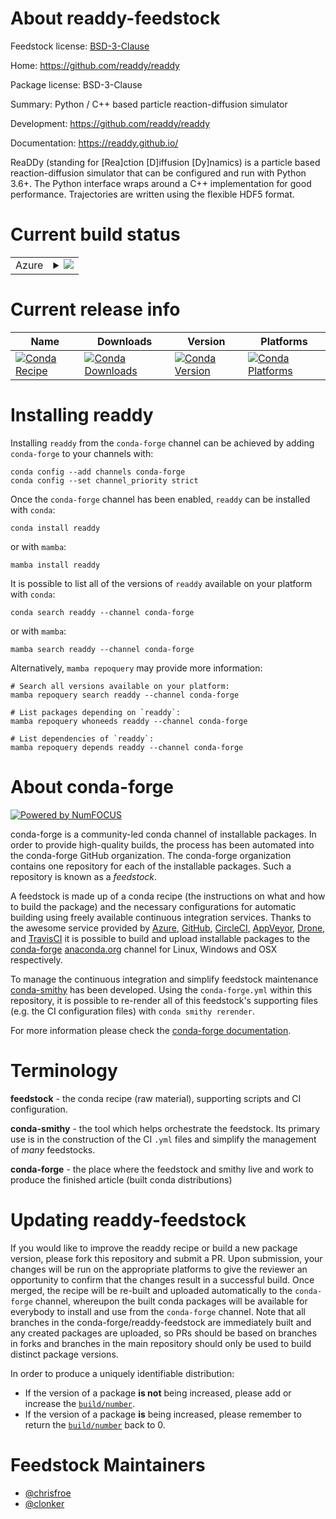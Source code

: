 About readdy-feedstock
======================

Feedstock license: [BSD-3-Clause](https://github.com/conda-forge/readdy-feedstock/blob/main/LICENSE.txt)

Home: https://github.com/readdy/readdy

Package license: BSD-3-Clause

Summary: Python / C++ based particle reaction-diffusion simulator

Development: https://github.com/readdy/readdy

Documentation: https://readdy.github.io/

ReaDDy (standing for [Rea]ction [D]iffusion [Dy]namics) is a particle based
reaction-diffusion simulator that can be configured and run with Python 3.6+.
The Python interface wraps around a C++ implementation for good performance.
Trajectories are written using the flexible HDF5 format.


Current build status
====================


<table>
    
  <tr>
    <td>Azure</td>
    <td>
      <details>
        <summary>
          <a href="https://dev.azure.com/conda-forge/feedstock-builds/_build/latest?definitionId=14192&branchName=main">
            <img src="https://dev.azure.com/conda-forge/feedstock-builds/_apis/build/status/readdy-feedstock?branchName=main">
          </a>
        </summary>
        <table>
          <thead><tr><th>Variant</th><th>Status</th></tr></thead>
          <tbody><tr>
              <td>linux_64_python3.10.____cpython</td>
              <td>
                <a href="https://dev.azure.com/conda-forge/feedstock-builds/_build/latest?definitionId=14192&branchName=main">
                  <img src="https://dev.azure.com/conda-forge/feedstock-builds/_apis/build/status/readdy-feedstock?branchName=main&jobName=linux&configuration=linux%20linux_64_python3.10.____cpython" alt="variant">
                </a>
              </td>
            </tr><tr>
              <td>linux_64_python3.11.____cpython</td>
              <td>
                <a href="https://dev.azure.com/conda-forge/feedstock-builds/_build/latest?definitionId=14192&branchName=main">
                  <img src="https://dev.azure.com/conda-forge/feedstock-builds/_apis/build/status/readdy-feedstock?branchName=main&jobName=linux&configuration=linux%20linux_64_python3.11.____cpython" alt="variant">
                </a>
              </td>
            </tr><tr>
              <td>linux_64_python3.12.____cpython</td>
              <td>
                <a href="https://dev.azure.com/conda-forge/feedstock-builds/_build/latest?definitionId=14192&branchName=main">
                  <img src="https://dev.azure.com/conda-forge/feedstock-builds/_apis/build/status/readdy-feedstock?branchName=main&jobName=linux&configuration=linux%20linux_64_python3.12.____cpython" alt="variant">
                </a>
              </td>
            </tr><tr>
              <td>linux_64_python3.13.____cp313</td>
              <td>
                <a href="https://dev.azure.com/conda-forge/feedstock-builds/_build/latest?definitionId=14192&branchName=main">
                  <img src="https://dev.azure.com/conda-forge/feedstock-builds/_apis/build/status/readdy-feedstock?branchName=main&jobName=linux&configuration=linux%20linux_64_python3.13.____cp313" alt="variant">
                </a>
              </td>
            </tr><tr>
              <td>linux_64_python3.9.____cpython</td>
              <td>
                <a href="https://dev.azure.com/conda-forge/feedstock-builds/_build/latest?definitionId=14192&branchName=main">
                  <img src="https://dev.azure.com/conda-forge/feedstock-builds/_apis/build/status/readdy-feedstock?branchName=main&jobName=linux&configuration=linux%20linux_64_python3.9.____cpython" alt="variant">
                </a>
              </td>
            </tr><tr>
              <td>osx_64_python3.10.____cpython</td>
              <td>
                <a href="https://dev.azure.com/conda-forge/feedstock-builds/_build/latest?definitionId=14192&branchName=main">
                  <img src="https://dev.azure.com/conda-forge/feedstock-builds/_apis/build/status/readdy-feedstock?branchName=main&jobName=osx&configuration=osx%20osx_64_python3.10.____cpython" alt="variant">
                </a>
              </td>
            </tr><tr>
              <td>osx_64_python3.11.____cpython</td>
              <td>
                <a href="https://dev.azure.com/conda-forge/feedstock-builds/_build/latest?definitionId=14192&branchName=main">
                  <img src="https://dev.azure.com/conda-forge/feedstock-builds/_apis/build/status/readdy-feedstock?branchName=main&jobName=osx&configuration=osx%20osx_64_python3.11.____cpython" alt="variant">
                </a>
              </td>
            </tr><tr>
              <td>osx_64_python3.12.____cpython</td>
              <td>
                <a href="https://dev.azure.com/conda-forge/feedstock-builds/_build/latest?definitionId=14192&branchName=main">
                  <img src="https://dev.azure.com/conda-forge/feedstock-builds/_apis/build/status/readdy-feedstock?branchName=main&jobName=osx&configuration=osx%20osx_64_python3.12.____cpython" alt="variant">
                </a>
              </td>
            </tr><tr>
              <td>osx_64_python3.13.____cp313</td>
              <td>
                <a href="https://dev.azure.com/conda-forge/feedstock-builds/_build/latest?definitionId=14192&branchName=main">
                  <img src="https://dev.azure.com/conda-forge/feedstock-builds/_apis/build/status/readdy-feedstock?branchName=main&jobName=osx&configuration=osx%20osx_64_python3.13.____cp313" alt="variant">
                </a>
              </td>
            </tr><tr>
              <td>osx_64_python3.9.____cpython</td>
              <td>
                <a href="https://dev.azure.com/conda-forge/feedstock-builds/_build/latest?definitionId=14192&branchName=main">
                  <img src="https://dev.azure.com/conda-forge/feedstock-builds/_apis/build/status/readdy-feedstock?branchName=main&jobName=osx&configuration=osx%20osx_64_python3.9.____cpython" alt="variant">
                </a>
              </td>
            </tr>
          </tbody>
        </table>
      </details>
    </td>
  </tr>
</table>

Current release info
====================

| Name | Downloads | Version | Platforms |
| --- | --- | --- | --- |
| [![Conda Recipe](https://img.shields.io/badge/recipe-readdy-green.svg)](https://anaconda.org/conda-forge/readdy) | [![Conda Downloads](https://img.shields.io/conda/dn/conda-forge/readdy.svg)](https://anaconda.org/conda-forge/readdy) | [![Conda Version](https://img.shields.io/conda/vn/conda-forge/readdy.svg)](https://anaconda.org/conda-forge/readdy) | [![Conda Platforms](https://img.shields.io/conda/pn/conda-forge/readdy.svg)](https://anaconda.org/conda-forge/readdy) |

Installing readdy
=================

Installing `readdy` from the `conda-forge` channel can be achieved by adding `conda-forge` to your channels with:

```
conda config --add channels conda-forge
conda config --set channel_priority strict
```

Once the `conda-forge` channel has been enabled, `readdy` can be installed with `conda`:

```
conda install readdy
```

or with `mamba`:

```
mamba install readdy
```

It is possible to list all of the versions of `readdy` available on your platform with `conda`:

```
conda search readdy --channel conda-forge
```

or with `mamba`:

```
mamba search readdy --channel conda-forge
```

Alternatively, `mamba repoquery` may provide more information:

```
# Search all versions available on your platform:
mamba repoquery search readdy --channel conda-forge

# List packages depending on `readdy`:
mamba repoquery whoneeds readdy --channel conda-forge

# List dependencies of `readdy`:
mamba repoquery depends readdy --channel conda-forge
```


About conda-forge
=================

[![Powered by
NumFOCUS](https://img.shields.io/badge/powered%20by-NumFOCUS-orange.svg?style=flat&colorA=E1523D&colorB=007D8A)](https://numfocus.org)

conda-forge is a community-led conda channel of installable packages.
In order to provide high-quality builds, the process has been automated into the
conda-forge GitHub organization. The conda-forge organization contains one repository
for each of the installable packages. Such a repository is known as a *feedstock*.

A feedstock is made up of a conda recipe (the instructions on what and how to build
the package) and the necessary configurations for automatic building using freely
available continuous integration services. Thanks to the awesome service provided by
[Azure](https://azure.microsoft.com/en-us/services/devops/), [GitHub](https://github.com/),
[CircleCI](https://circleci.com/), [AppVeyor](https://www.appveyor.com/),
[Drone](https://cloud.drone.io/welcome), and [TravisCI](https://travis-ci.com/)
it is possible to build and upload installable packages to the
[conda-forge](https://anaconda.org/conda-forge) [anaconda.org](https://anaconda.org/)
channel for Linux, Windows and OSX respectively.

To manage the continuous integration and simplify feedstock maintenance
[conda-smithy](https://github.com/conda-forge/conda-smithy) has been developed.
Using the ``conda-forge.yml`` within this repository, it is possible to re-render all of
this feedstock's supporting files (e.g. the CI configuration files) with ``conda smithy rerender``.

For more information please check the [conda-forge documentation](https://conda-forge.org/docs/).

Terminology
===========

**feedstock** - the conda recipe (raw material), supporting scripts and CI configuration.

**conda-smithy** - the tool which helps orchestrate the feedstock.
                   Its primary use is in the construction of the CI ``.yml`` files
                   and simplify the management of *many* feedstocks.

**conda-forge** - the place where the feedstock and smithy live and work to
                  produce the finished article (built conda distributions)


Updating readdy-feedstock
=========================

If you would like to improve the readdy recipe or build a new
package version, please fork this repository and submit a PR. Upon submission,
your changes will be run on the appropriate platforms to give the reviewer an
opportunity to confirm that the changes result in a successful build. Once
merged, the recipe will be re-built and uploaded automatically to the
`conda-forge` channel, whereupon the built conda packages will be available for
everybody to install and use from the `conda-forge` channel.
Note that all branches in the conda-forge/readdy-feedstock are
immediately built and any created packages are uploaded, so PRs should be based
on branches in forks and branches in the main repository should only be used to
build distinct package versions.

In order to produce a uniquely identifiable distribution:
 * If the version of a package **is not** being increased, please add or increase
   the [``build/number``](https://docs.conda.io/projects/conda-build/en/latest/resources/define-metadata.html#build-number-and-string).
 * If the version of a package **is** being increased, please remember to return
   the [``build/number``](https://docs.conda.io/projects/conda-build/en/latest/resources/define-metadata.html#build-number-and-string)
   back to 0.

Feedstock Maintainers
=====================

* [@chrisfroe](https://github.com/chrisfroe/)
* [@clonker](https://github.com/clonker/)

